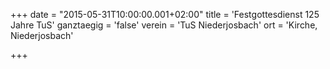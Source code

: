 +++
date = "2015-05-31T10:00:00.001+02:00"
title = 'Festgottesdienst 125 Jahre TuS'
ganztaegig = 'false'
verein = 'TuS Niederjosbach'
ort = 'Kirche, Niederjosbach'

+++

      